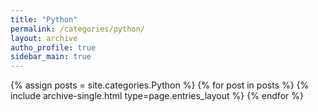 ```yaml
---
title: "Python"
permalink: /categories/python/
layout: archive
autho_profile: true
sidebar_main: true
---
```


{% assign posts = site.categories.Python %}
{% for post in posts %} {% include archive-single.html type=page.entries_layout %} {% endfor %}